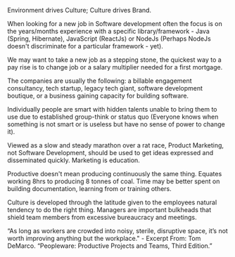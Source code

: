 Environment drives Culture; Culture drives Brand.

When looking for a new job in Software development often the focus is on the years/months experience with a specific library/framework - Java (Spring, Hibernate), JavaScript (ReactJs) or NodeJs (Perhaps NodeJs doesn't discriminate for a particular framework - yet).

We may want to take a new job as a stepping stone, the quickest way to a pay rise is to change job or a salary multiplier needed for a first mortgage.

The companies are usually the following: a billable engagement consultancy, tech startup, legacy tech giant, software development boutique, or a business gaining capacity for building software.

Individually people are smart with hidden talents unable to bring them to use due to established group-think or status quo (Everyone knows when something is not smart or is useless but have no sense of power to change it).

Viewed as a slow and steady marathon over a rat race, Product Marketing, not Software Development, should be used to get ideas expressed and disseminated quickly. Marketing is education.

Productive doesn't mean producing continuously the same thing. Equates working 8hrs to producing 8 tonnes of coal. Time may be better spent on building documentation, learning from or training others.

Culture is developed through the latitude given to the employees natural tendency to do the right thing. Managers are important bulkheads that shield team members from excessive bureaucracy and meetings.

“As long as workers are crowded into noisy, sterile, disruptive space, it’s not worth improving anything but the workplace." - Excerpt From: Tom DeMarco. “Peopleware: Productive Projects and Teams, Third Edition.”
